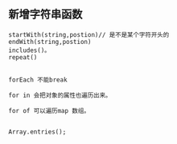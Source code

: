 
## 新增字符串函数


    startWith(string,postion)// 是不是某个字符开头的
    endWith(string,postion)
    includes()。
    repeat()
    
    
    forEach 不能break 
    
    for in 会把对象的属性也遍历出来。
    
    for of 可以遍历map 数组。
    
    
    Array.entries();